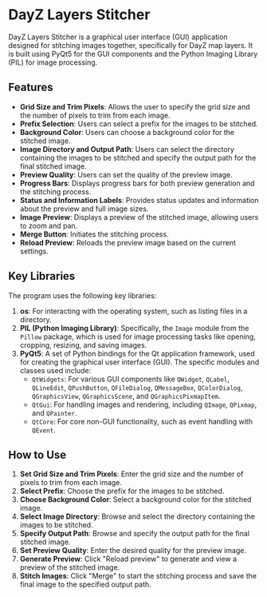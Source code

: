 # DayZ Layers Stitcher

DayZ Layers Stitcher is a graphical user interface (GUI) application designed for stitching images together, specifically for DayZ map layers. It is built using PyQt5 for the GUI components and the Python Imaging Library (PIL) for image processing.

## Features

- **Grid Size and Trim Pixels**: Allows the user to specify the grid size and the number of pixels to trim from each image.
- **Prefix Selection**: Users can select a prefix for the images to be stitched.
- **Background Color**: Users can choose a background color for the stitched image.
- **Image Directory and Output Path**: Users can select the directory containing the images to be stitched and specify the output path for the final stitched image.
- **Preview Quality**: Users can set the quality of the preview image.
- **Progress Bars**: Displays progress bars for both preview generation and the stitching process.
- **Status and Information Labels**: Provides status updates and information about the preview and full image sizes.
- **Image Preview**: Displays a preview of the stitched image, allowing users to zoom and pan.
- **Merge Button**: Initiates the stitching process.
- **Reload Preview**: Reloads the preview image based on the current settings.

## Key Libraries

The program uses the following key libraries:

1. **os**: For interacting with the operating system, such as listing files in a directory.
2. **PIL (Python Imaging Library)**: Specifically, the `Image` module from the `Pillow` package, which is used for image processing tasks like opening, cropping, resizing, and saving images.
3. **PyQt5**: A set of Python bindings for the Qt application framework, used for creating the graphical user interface (GUI). The specific modules and classes used include:
   - `QtWidgets`: For various GUI components like `QWidget`, `QLabel`, `QLineEdit`, `QPushButton`, `QFileDialog`, `QMessageBox`, `QColorDialog`, `QGraphicsView`, `QGraphicsScene`, and `QGraphicsPixmapItem`.
   - `QtGui`: For handling images and rendering, including `QImage`, `QPixmap`, and `QPainter`.
   - `QtCore`: For core non-GUI functionality, such as event handling with `QEvent`.

## How to Use

1. **Set Grid Size and Trim Pixels**: Enter the grid size and the number of pixels to trim from each image.
2. **Select Prefix**: Choose the prefix for the images to be stitched.
3. **Choose Background Color**: Select a background color for the stitched image.
4. **Select Image Directory**: Browse and select the directory containing the images to be stitched.
5. **Specify Output Path**: Browse and specify the output path for the final stitched image.
6. **Set Preview Quality**: Enter the desired quality for the preview image.
7. **Generate Preview**: Click "Reload preview" to generate and view a preview of the stitched image.
8. **Stitch Images**: Click "Merge" to start the stitching process and save the final image to the specified output path.

